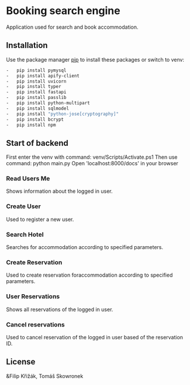# Booking search engine

Application used for search and book accommodation.

## Installation

Use the package manager [pip](https://pip.pypa.io/en/stable/) to install these packages or switch to venv:

```bash
-   pip install pymysql
-   pip install apify-client
-   pip install uvicorn
-   pip install typer
-   pip install fastapi
-   pip install passlib
-   pip install python-multipart
-   pip install sqlmodel
-   pip install "python-jose[cryptography]"
-   pip install bcrypt
-   pip install npm
```

## Start of backend 
First enter the venv with command: venv/Scripts/Activate.ps1
Then use command: python main.py
Open 'localhost:8000/docs' in your browser

### Read Users Me
Shows information about the logged in user.

### Create User
Used to register a new user.

### Search Hotel
Searches for accommodation according to specified parameters.

### Create Reservation
Used to create reservation foraccommodation according to specified parameters.

### User Reservations
Shows all reservations of the logged in user.

### Cancel reservations
Used to cancel reservation of the logged in user based of the reservation ID.

## License
&Filip Křižák, Tomáš Skowronek

